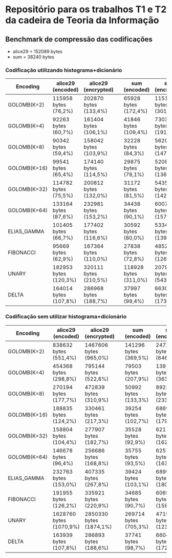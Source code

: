 # Repositório para os trabalhos T1 e T2 da cadeira de Teoria da Informação

## Benchmark de compressão das codificações

- alice29 = 152089 bytes
- sum = 38240 bytes

### Codificação utilizando histograma+dicionário

| Encoding     | alice29 (encoded)       | alice29 (encrypted)   |   | sum (encoded)         | sum (encrypted)        |
|--------------|-------------------------|-----------------------|---|-----------------------|------------------------|
| GOLOMB(K=2)  | 115958 bytes (76,2%)    | 202870 bytes (133,4%) |   | 65928 bytes (172,4%)  | 115182 bytes (301,2%)  |
| GOLOMB(K=4)  | 92263 bytes (60,7%)     | 161404 bytes (106,1%) |   | 41846 bytes (109,4%)  | 73038 bytes (191,0%)   |
| GOLOMB(K=8)  | 90342 bytes (59,4%)     | 158042 bytes (103,9%) |   | 32228 bytes (84,3%)   | 56207 bytes (147,0%)   |
| GOLOMB(K=16) | 99541 bytes (65,4%)     | 174140 bytes (114,5%) |   | 29875 bytes (78,1%)   | 52089 bytes (136,2%)   |
| GOLOMB(K=32) | 114782 bytes (75,5%)    | 200812 bytes (132,0%) |   | 31172 bytes (81,5%)   | 54359 bytes (142,2%)   |
| GOLOMB(K=64) | 133164 bytes (87,6%)    | 232981 bytes (153,2%) |   | 34438 bytes (90,1%)   | 60074 bytes (157,1%)   |
| ELIAS_GAMMA  | 101405 bytes (66,7%)    | 177402 bytes (116,6%) |   | 30592 bytes (80,0%)   | 53344 bytes (139,5%)   |
| FIBONACCI    | 95669 bytes (62,9%)     | 167364 bytes (110,0%) |   | 27838 bytes (72,8%)   | 48524 bytes (126,9%)   |
| UNARY        | 182953 bytes (120,3%)   | 320111 bytes (210,5%) |   | 118928 bytes (311,0%) | 207932 bytes (543,8%)  |
| DELTA        | 164014 bytes (107,8%)   | 286968 bytes (188,7%) |   | 37997 bytes (99,4%)   | 66303 bytes (173,4%)   |

### Codificação sem utilizar histograma+dicionário

| Encoding     | alice29 (encoded)       | alice29 (encrypted)     |   | sum (encoded)         | sum (encrypted)        |
|--------------|-------------------------|-------------------------|---|-----------------------|------------------------|
| GOLOMB(K=2)  | 838632 bytes (551,4%)   | 1467606 bytes (965,0%)  |   | 141296 bytes (369,5%) | 247268 bytes (646,6%)  |
| GOLOMB(K=4)  | 454368 bytes (298,8%)   | 795144 bytes (522,8%)   |   | 79503 bytes (207,9%)  | 139130 bytes (363,8%)  |
| GOLOMB(K=8)  | 270194 bytes (177,7%)   | 472839 bytes (310,9%)   |   | 50992 bytes (133,3%)  | 89236 bytes (233,4%)   |
| GOLOMB(K=16) | 188835 bytes (124,2%)   | 330461 bytes (217,3%)   |   | 39254 bytes (102,7%)  | 68694 bytes (179,6%)   |
| GOLOMB(K=32) | 158804 bytes (104,4%)   | 277907 bytes (182,7%)   |   | 35528 bytes (92,9%)   | 62174 bytes (162,6%)   |
| GOLOMB(K=64) | 146678 bytes (96,4%)    | 256686 bytes (168,8%)   |   | 35755 bytes (93,5%)   | 62571 bytes (163,6%)   |
| ELIAS_GAMMA  | 232763 bytes (153,0%)   | 407335 bytes (267,8%)   |   | 39424 bytes (103,1%)  | 68992 bytes (180,4%)   |
| FIBONACCI    | 191955 bytes (126,2%)   | 335921 bytes (220,9%)   |   | 34685 bytes (90,7%)   | 60699 bytes (158,7%)   |
| UNARY        | 1628760 bytes (1070,9%) | 2850330 bytes (1874,1%) |   | 269714 bytes (705,3%) | 471999 bytes (1234,3%) |
| DELTA        | 163939 bytes (107,8%)   | 286893 bytes (188,6%)   |   | 37741 bytes (98,7%)   | 66047 bytes (172,7%)   |
